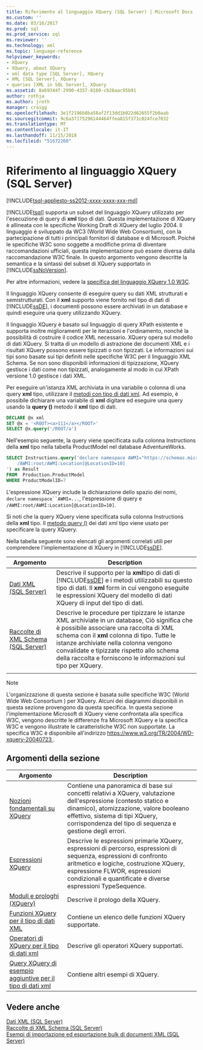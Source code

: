 ```yaml
---
title: Riferimento al linguaggio XQuery (SQL Server) | Microsoft Docs
ms.custom: ''
ms.date: 03/16/2017
ms.prod: sql
ms.prod_service: sql
ms.reviewer: ''
ms.technology: xml
ms.topic: language-reference
helpviewer_keywords:
- XQuery
- XQuery, about XQuery
- xml data type [SQL Server], XQuery
- XML [SQL Server], XQuery
- queries [XML in SQL Server], XQuery
ms.assetid: 8a69344f-2990-4357-8160-cb26aac95b91
author: rothja
ms.author: jroth
manager: craigg
ms.openlocfilehash: 3e1f2196b8ba58af2f13dd1b022d62655f2b0aab
ms.sourcegitcommit: 9c6a37175296144464ffea815f371c024fce7032
ms.translationtype: MT
ms.contentlocale: it-IT
ms.lasthandoff: 11/15/2018
ms.locfileid: "51672260"
---
```

# <a name="xquery-language-reference-sql-server"></a>Riferimento al linguaggio XQuery (SQL Server)
[!INCLUDE[tsql-appliesto-ss2012-xxxx-xxxx-xxx-md](../includes/tsql-appliesto-ss2012-xxxx-xxxx-xxx-md.md)]

  [!INCLUDE[tsql](../includes/tsql-md.md)] supporta un subset del linguaggio XQuery utilizzato per l'esecuzione di query di **xml** tipo di dati. Questa implementazione di XQuery è allineata con le specifiche Working Draft di XQuery del luglio 2004. Il linguaggio è sviluppato da WC3 (World Wide Web Consortium), con la partecipazione di tutti i principali fornitori di database e di Microsoft. Poiché le specifiche W3C sono soggette a modifiche prima di diventare raccomandazioni ufficiali, questa implementazione può essere diversa dalla raccomandazione W3C finale. In questo argomento vengono descritte la semantica e la sintassi del subset di XQuery supportato in [!INCLUDE[ssNoVersion](../includes/ssnoversion-md.md)].  
  
 Per altre informazioni, vedere la [specifica del linguaggio XQuery 1.0 W3C](https://go.microsoft.com/fwlink/?LinkId=48846).  
  
 Il linguaggio XQuery consente di eseguire query su dati XML strutturati e semistrutturati. Con il **xml** supporto viene fornito nel tipo di dati di [!INCLUDE[ssDE](../includes/ssde-md.md)], i documenti possono essere archiviati in un database e quindi eseguire una query utilizzando XQuery.  
  
 Il linguaggio XQuery è basato sul linguaggio di query XPath esistente e supporta inoltre miglioramenti per le iterazioni e l'ordinamento, nonché la possibilità di costruire il codice XML necessario. XQuery opera sul modello di dati XQuery. Si tratta di un modello di astrazione dei documenti XML e i risultati XQuery possono essere tipizzati o non tipizzati. Le informazioni sui tipi sono basate sui tipi definiti nelle specifiche W3C per il linguaggio XML Schema. Se non sono disponibili informazioni di tipizzazione, XQuery gestisce i dati come non tipizzati, analogamente al modo in cui XPath versione 1.0 gestisce i dati XML.  
  
 Per eseguire un'istanza XML archiviata in una variabile o colonna di una query **xml** tipo, utilizzare il [metodi con tipo di dati xml](../t-sql/xml/xml-data-type-methods.md). Ad esempio, è possibile dichiarare una variabile di **xml** digitare ed eseguire una query usando la **query ()** metodo il **xml** tipo di dati.  
  
```sql
DECLARE @x xml  
SET @x = '<ROOT><a>111</a></ROOT>'  
SELECT @x.query('/ROOT/a')  
```  
  
 Nell'esempio seguente, la query viene specificata sulla colonna Instructions della **xml** tipo nella tabella ProductModel nel database AdventureWorks.  
  
```sql
SELECT Instructions.query('declare namespace AWMI="https://schemas.microsoft.com/sqlserver/2004/07/adventure-works/ProductModelManuInstructions";           
    /AWMI:root/AWMI:Location[@LocationID=10]  
') as Result   
FROM  Production.ProductModel  
WHERE ProductModelID=7  
```  
  
 L'espressione XQuery include la dichiarazione dello spazio dei nomi, `declare namespace``AWMI=...`, l'espressione di query e `/AWMI:root/AWMI:Location[@LocationID=10]`.  
  
 Si noti che la query XQuery viene specificata sulla colonna Instructions della **xml** tipo. Il [metodo query ()](../t-sql/xml/query-method-xml-data-type.md) dei dati xml tipo viene usato per specificare la query XQuery.  
  
 Nella tabella seguente sono elencati gli argomenti correlati utili per comprendere l'implementazione di XQuery in [!INCLUDE[ssDE](../includes/ssde-md.md)].  
  
|Argomento|Description|  
|-----------|-----------------|  
|[Dati XML &#40;SQL Server&#41;](../relational-databases/xml/xml-data-sql-server.md)|Descrive il supporto per la **xml**tipo di dati di [!INCLUDE[ssDE](../includes/ssde-md.md)] e i metodi utilizzabili su questo tipo di dati. Il **xml** form in cui vengono eseguite le espressioni XQuery del modello di dati XQuery di input del tipo di dati.|  
|[Raccolte di XML Schema &#40;SQL Server&#41;](../relational-databases/xml/xml-schema-collections-sql-server.md)|Descrive le procedure per tipizzare le istanze XML archiviate in un database, Ciò significa che è possibile associare una raccolta di XML schema con il **xml** colonna di tipo. Tutte le istanze archiviate nella colonna vengono convalidate e tipizzate rispetto allo schema della raccolta e forniscono le informazioni sul tipo per XQuery.|  
|||  
  
> [!NOTE]  
>  L'organizzazione di questa sezione è basata sulle specifiche W3C (World Wide Web Consortium ) per XQuery. Alcuni dei diagrammi disponibili in questa sezione provengono da questa specifica. In questa sezione l'implementazione Microsoft di XQuery viene confrontata alla specifica W3C, vengono descritte le differenze fra Microsoft XQuery e la specifica W3C e vengono illustrate le caratteristiche W3C non supportate. La specifica W3C è disponibile all'indirizzo [ https://www.w3.org/TR/2004/WD-xquery-20040723 ](https://go.microsoft.com/fwlink/?LinkId=48846).  
  
## <a name="in-this-section"></a>Argomenti della sezione  
  
|Argomento|Description|  
|-----------|-----------------|  
|[Nozioni fondamentali su XQuery](../xquery/xquery-basics.md)|Contiene una panoramica di base sui concetti relativi a XQuery, valutazione dell'espressione (contesto statico e dinamico), atomizzazione, valore booleano effettivo, sistema di tipi XQuery, corrispondenza del tipo di sequenza e gestione degli errori.|  
|[Espressioni XQuery](../xquery/xquery-expressions.md)|Descrive le espressioni primarie XQuery, espressioni di percorso, espressioni di sequenza, espressioni di confronto aritmetico e logiche, costruzione XQuery, espressione FLWOR, espressioni condizionali e quantificate e diverse espressioni TypeSequence.|  
|[Moduli e prologhi &#40;XQuery&#41;](../xquery/modules-and-prologs-xquery.md)|Descrive il prologo della XQuery.|  
|[Funzioni XQuery per il tipo di dati XML](../xquery/xquery-functions-against-the-xml-data-type.md)|Contiene un elenco delle funzioni XQuery supportate.|  
|[Operatori di XQuery per il tipo di dati xml](../xquery/xquery-operators-against-the-xml-data-type.md)|Descrive gli operatori XQuery supportati.|  
|[Query XQuery di esempio aggiuntive per il tipo di dati xml](../xquery/additional-sample-xqueries-against-the-xml-data-type.md)|Contiene altri esempi di XQuery.|  
  
## <a name="see-also"></a>Vedere anche  
 [Dati XML &#40;SQL Server&#41;](../relational-databases/xml/xml-data-sql-server.md)   
 [Raccolte di XML Schema &#40;SQL Server&#41;](../relational-databases/xml/xml-schema-collections-sql-server.md)   
 [Esempi di importazione ed esportazione bulk di documenti XML &#40;SQL Server&#41;](../relational-databases/import-export/examples-of-bulk-import-and-export-of-xml-documents-sql-server.md)  
  
  
